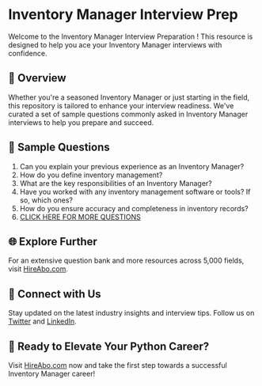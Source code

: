 # Inventory Manager Interview Prep

Welcome to the Inventory Manager Interview Preparation ! This resource is designed to help you ace your Inventory Manager interviews with confidence.

## 🚀 Overview

Whether you're a seasoned Inventory Manager or just starting in the field, this repository is tailored to enhance your interview readiness. We've curated a set of sample questions commonly asked in Inventory Manager interviews to help you prepare and succeed.

## 📝 Sample Questions

1. Can you explain your previous experience as an Inventory Manager?
2. How do you define inventory management?
3. What are the key responsibilities of an Inventory Manager?
4. Have you worked with any inventory management software or tools? If so, which ones?
5. How do you ensure accuracy and completeness in inventory records?
6. [CLICK HERE FOR MORE QUESTIONS](https://hireabo.com/job/23_0_7/Inventory%20Manager)

## 🌐 Explore Further

For an extensive question bank and more resources across 5,000 fields, visit [HireAbo.com](https://www.hireabo.com).

## 📱 Connect with Us

Stay updated on the latest industry insights and interview tips. Follow us on [Twitter](https://twitter.com/hireabo) and [LinkedIn](https://www.linkedin.com/in/hire-abo-3609972a8/).

## 🚀 Ready to Elevate Your Python Career?

Visit [HireAbo.com](https://www.hireabo.com) now and take the first step towards a successful Inventory Manager career!